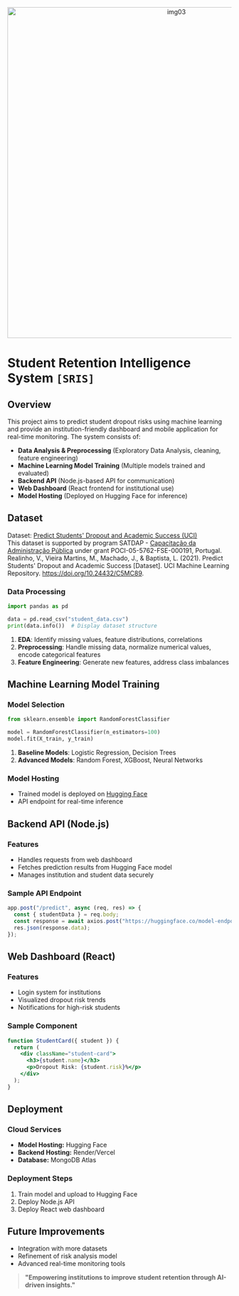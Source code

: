 <p align="center">
  <img width="744" alt="img03" src="https://github.com/user-attachments/assets/3e4a34a4-9bb8-47cc-8d35-eb3929b08dd3" />
</p>

# Student Retention Intelligence System `[SRIS]`

## Overview
This project aims to predict student dropout risks using machine learning and provide an institution-friendly dashboard and mobile application for real-time monitoring. The system consists of:

- **Data Analysis & Preprocessing** (Exploratory Data Analysis, cleaning, feature engineering)
- **Machine Learning Model Training** (Multiple models trained and evaluated)
- **Backend API** (Node.js-based API for communication)
- **Web Dashboard** (React frontend for institutional use)
- **Model Hosting** (Deployed on Hugging Face for inference)

## Dataset
Dataset: [Predict Students' Dropout and Academic Success (UCI)](https://archive.ics.uci.edu/dataset/697/predict+students+dropout+and+academic+success)  
This dataset is supported by program SATDAP - [Capacitação da Administração Pública](https://www.enap.gov.br/pt/) under grant POCI-05-5762-FSE-000191, Portugal.
Realinho, V., Vieira Martins, M., Machado, J., & Baptista, L. (2021). Predict Students' Dropout and Academic Success [Dataset]. UCI Machine Learning Repository. https://doi.org/10.24432/C5MC89.


### Data Processing
```python
import pandas as pd

data = pd.read_csv("student_data.csv")
print(data.info())  # Display dataset structure
```
1. **EDA**: Identify missing values, feature distributions, correlations
2. **Preprocessing**: Handle missing data, normalize numerical values, encode categorical features
3. **Feature Engineering**: Generate new features, address class imbalances

## Machine Learning Model Training
### Model Selection
```python
from sklearn.ensemble import RandomForestClassifier

model = RandomForestClassifier(n_estimators=100)
model.fit(X_train, y_train)
```
1. **Baseline Models**: Logistic Regression, Decision Trees
2. **Advanced Models**: Random Forest, XGBoost, Neural Networks

### Model Hosting
- Trained model is deployed on [Hugging Face](https://huggingface.co/)
- API endpoint for real-time inference

## Backend API (Node.js)
### Features
- Handles requests from web dashboard
- Fetches prediction results from Hugging Face model
- Manages institution and student data securely

### Sample API Endpoint
```javascript
app.post("/predict", async (req, res) => {
  const { studentData } = req.body;
  const response = await axios.post("https://huggingface.co/model-endpoint", studentData);
  res.json(response.data);
});
```

## Web Dashboard (React)
### Features
- Login system for institutions
- Visualized dropout risk trends
- Notifications for high-risk students

### Sample Component
```jsx
function StudentCard({ student }) {
  return (
    <div className="student-card">
      <h3>{student.name}</h3>
      <p>Dropout Risk: {student.risk}%</p>
    </div>
  );
}
```

## Deployment
### Cloud Services
- **Model Hosting:** Hugging Face
- **Backend Hosting:** Render/Vercel
- **Database:** MongoDB Atlas

### Deployment Steps
1. Train model and upload to Hugging Face
2. Deploy Node.js API
3. Deploy React web dashboard

## Future Improvements
- Integration with more datasets
- Refinement of risk analysis model
- Advanced real-time monitoring tools

> **"Empowering institutions to improve student retention through AI-driven insights."**

